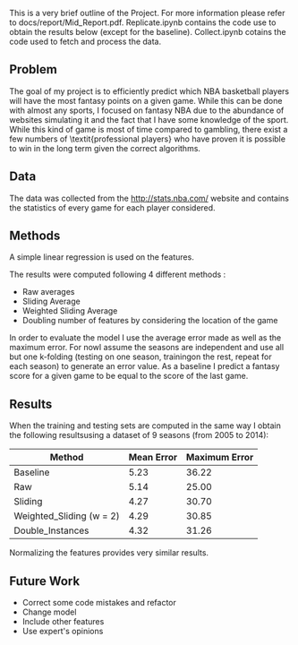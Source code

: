 This is a very brief outline of the Project. For more information please refer to docs/report/Mid_Report.pdf.
Replicate.ipynb contains the code use to obtain the results below (except for the baseline).
Collect.ipynb cotains the code used to fetch and process the data.


## Problem

The goal of my project is to efficiently predict which NBA basketball players will have the most fantasy points on a given game. While this can be done with almost any sports, I focused on fantasy NBA due to the abundance of websites simulating it and the fact that I have some knowledge of the sport. While this kind of game is most of time compared to gambling, there exist a few numbers of \textit{professional players} who have proven it is possible to win in the long term given the correct algorithms.

## Data

The data was collected from the http://stats.nba.com/ website and contains the statistics of every game for each player considered.

## Methods
A simple linear regression is used on the features.

The results were computed following 4 different methods :
- Raw averages
- Sliding Average
- Weighted Sliding Average
- Doubling number of features by considering the location of the game

In order to evaluate the model I use the average error made as well as the maximum error. For nowI assume the seasons are independent and use all but one k-folding (testing on one season, trainingon the rest, repeat for each season) to generate an error value. As a baseline I predict a fantasy score for a given game to be equal to the score of the last game.

## Results

When the training and testing sets are computed in the same way I obtain the following resultsusing a dataset of 9 seasons (from 2005 to 2014):

| Method                   | Mean Error | Maximum Error |
|--------------------------|------------|---------------|
| Baseline                 | 5.23       | 36.22         |
| Raw                      | 5.14       | 25.00         |
| Sliding                  | 4.27       | 30.70         |
| Weighted_Sliding (w = 2) | 4.29       | 30.85         |
| Double_Instances         | 4.32       | 31.26         |

Normalizing the features provides very similar results.

## Future Work

- Correct some code mistakes and refactor
- Change model
- Include other features
- Use expert's opinions

